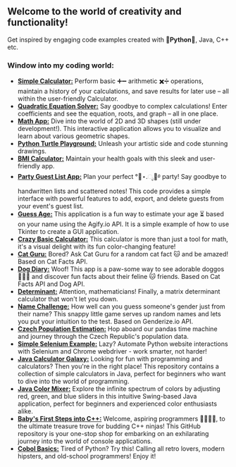 ## Welcome to the world of creativity and functionality!
Get inspired by engaging code examples created with 🐍**Python**🐍, Java, C++ etc.

### Window into my coding world:
- [**Simple Calculator:**](https://github.com/hrosicka/SimpleCalculator) Perform basic ➕➖ arithmetic ✖️➗ operations, maintain a history of your calculations, and save results for later use – all within the user-friendly Calculator.
- [**Quadratic Equation Solver:**](https://github.com/hrosicka/QuadraticEquationSolver) Say goodbye to complex calculations! Enter coefficients and see the equation, roots, and graph – all in one place.
- [**Math App:**](https://github.com/hrosicka/MathApp) Dive into the world of 2D and 3D shapes (still under development!). This interactive application allows you to visualize and learn about various geometric shapes.
- [**Python Turtle Playground:**](https://github.com/hrosicka/PythonBasicsTurtle) Unleash your artistic side and code stunning drawings.
- [**BMI Calculator:**](https://github.com/hrosicka/BMICalculator) Maintain your health goals with this sleek and user-friendly app.
- [**Party Guest List App:**](https://github.com/hrosicka/PyQtPartyList) Plan your perfect °🥂⋆.ೃ🍾࿔ party! Say goodbye to handwritten lists and scattered notes! This code provides a simple interface with powerful features to add, export, and delete guests from your event's guest list.
- [**Guess Age:**](https://github.com/hrosicka/GuessAge) This application is a fun way to estimate your age ⏳ based on your name using the Agify.io API. It is a simple example of how to use Tkinter to create a GUI application.
- [**Crazy Basic Calculator:**](https://github.com/hrosicka/BasicCalculator) This calculator is more than just a tool for math, it's a visual delight with its fun color-changing feature!
- [**Cat Guru:**](https://github.com/hrosicka/CatGuru) Bored? Ask Cat Guru for a random cat fact 🐱 and be amazed! Based on Cat Facts API.
- [**Dog Diary:**](https://github.com/hrosicka/DogDiary) Woof! This app is a paw-some way to see adorable doggos 🐶🐾🐶 and discover fun facts about their feline 🐱 friends. Based on Cat Facts API and Dog API.
- [**Determinant:**](https://github.com/hrosicka/Determinant) Attention, mathematicians! Finally, a matrix determinant calculator that won't let you down.
- [**Name Challenge:**](https://github.com/hrosicka/NameChallenge) How well can you guess someone's gender just from their name? This snappy little game serves up random names and lets you put your intuition to the test. Based on Genderize.io API.
- [**Czech Population Estimation:**](https://github.com/hrosicka/CzechPopulationEstimation) Hop aboard our pandas time machine and journey through the Czech Republic's population data. 
- [**Simple Selenium Example:**](https://github.com/hrosicka/SimpleSeleniumExample) Lazy? Automate Python website interactions with Selenium and Chrome webdriver - work smarter, not harder!
- [**Java Calculator Galaxy:**](https://github.com/hrosicka/JavaCalcGalaxy) Looking for fun with programming and calculators? Then you're in the right place! This repository contains a collection of simple calculators in Java, perfect for beginners who want to dive into the world of programming.
- [**Java Color Mixer:**](https://github.com/hrosicka/ColorMixer) Explore the infinite spectrum of colors by adjusting red, green, and blue sliders in this intuitive Swing-based Java application, perfect for beginners and experienced color enthusiasts alike.
- [**Baby's First Steps into C++:**](https://github.com/hrosicka/SimpleConsoleApplications) Welcome, aspiring programmers 🐣👶🏻🐣, to the ultimate treasure trove for budding C++ ninjas! This GitHub repository is your one-stop shop for embarking on an exhilarating journey into the world of console applications.
- [**Cobol Basics:**](https://github.com/hrosicka/CobolBasics) Tired of Python? Try this! Calling all retro lovers, modern hipsters, and old-school programmers! Enjoy it!



<!---
hrosicka/hrosicka is a ✨ special ✨ repository because its `README.md` (this file) appears on your GitHub profile.
You can click the Preview link to take a look at your changes.
--->
